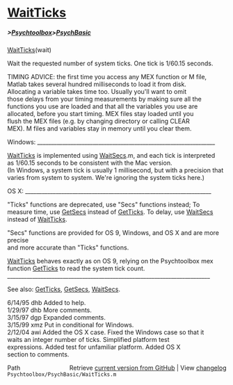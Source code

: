 # [WaitTicks](WaitTicks)
##### >[Psychtoolbox](Psychtoolbox)>[PsychBasic](PsychBasic)

[WaitTicks](WaitTicks)(wait)  
  
Wait the requested number of system ticks. One tick is 1/60.15 seconds.  
  
TIMING ADVICE: the first time you access any MEX function or M file,  
Matlab takes several hundred milliseconds to load it from disk.  
Allocating a variable takes time too. Usually you'll want to omit  
those delays from your timing measurements by making sure all the  
functions you use are loaded and that all the variables you use are  
allocated, before you start timing. MEX files stay loaded until you  
flush the MEX files (e.g. by changing directory or calling CLEAR  
MEX). M files and variables stay in memory until you clear them.  
  
  
Windows: \_\_\_\_\_\_\_\_\_\_\_\_\_\_\_\_\_\_\_\_\_\_\_\_\_\_\_\_\_\_\_\_\_\_\_\_\_\_\_\_\_\_\_\_\_\_\_\_\_\_\_\_\_\_\_\_\_\_\_\_\_\_\_\_  
  
[WaitTicks](WaitTicks) is implemented using [WaitSecs](WaitSecs).m, and each tick is interpreted   
as 1/60.15 seconds to be consistent with the Mac version.  
(In Windows, a system tick is usually 1 millisecond, but with a precision that  
varies from system to system. We're ignoring the system ticks here.)  
  
OS X: \_\_\_\_\_\_\_\_\_\_\_\_\_\_\_\_\_\_\_\_\_\_\_\_\_\_\_\_\_\_\_\_\_\_\_\_\_\_\_\_\_\_\_\_\_\_\_\_\_\_\_\_\_\_\_\_\_\_\_\_\_\_\_\_\_\_\_  
  
"Ticks" functions are deprecated, use "Secs" functions instead;  To  
measure time, use [GetSecs](GetSecs) instead of [GetTicks](GetTicks). To delay, use [WaitSecs](WaitSecs)  
instead of [WaitTicks](WaitTicks).    
  
"Secs" functions are provided for OS 9, Windows, and OS X and are more precise  
and more accurate than "Ticks" functions.    
  
[WaitTicks](WaitTicks) behaves exactly as on OS 9, relying on the Psychtoolbox mex  
function [GetTicks](GetTicks) to read the system tick count.  
\_\_\_\_\_\_\_\_\_\_\_\_\_\_\_\_\_\_\_\_\_\_\_\_\_\_\_\_\_\_\_\_\_\_\_\_\_\_\_\_\_\_\_\_\_\_\_\_\_\_\_\_\_\_\_\_\_\_\_\_\_\_\_\_\_\_\_\_\_\_\_\_\_  
  
See also: [GetTicks](GetTicks), [GetSecs](GetSecs), [WaitSecs](WaitSecs).  
  
6/14/95 dhb  Added to help.  
1/29/97 dhb  More comments.  
3/15/97 dgp  Expanded comments.  
3/15/99 xmz  Put in conditional for Windows.  
2/12/04 awi  Added the OS X case.  Fixed the Windows case so that it  
             waits an integer number of ticks.  Simplified platform test  
             expressions.  Added test for unfamiliar platform.  Added OS X   
             section to comments.    




<div class="code_header" style="text-align:right;">
  <span style="float:left;">Path&nbsp;&nbsp;</span> <span class="counter">Retrieve <a href=
  "https://raw.github.com/Psychtoolbox-3/Psychtoolbox-3/beta/Psychtoolbox/PsychBasic/WaitTicks.m">current version from GitHub</a> | View <a href=
  "https://github.com/Psychtoolbox-3/Psychtoolbox-3/commits/beta/Psychtoolbox/PsychBasic/WaitTicks.m">changelog</a></span>
</div>
<div class="code">
  <code>Psychtoolbox/PsychBasic/WaitTicks.m</code>
</div>

